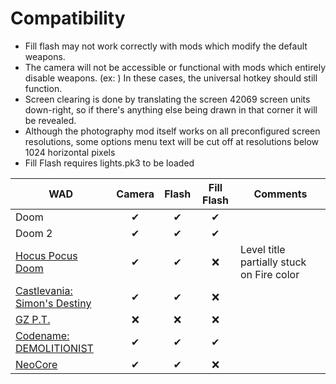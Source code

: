 # Compatibility
- Fill flash may not work correctly with mods which modify the default weapons.
- The camera will not be accessible or functional with mods which entirely disable weapons. (ex: ) In these cases, the universal hotkey should still function.
- Screen clearing is done by translating the screen 42069 screen units down-right, so if there's anything else being drawn in that corner it will be revealed.
- Although the photography mod itself works on all preconfigured screen resolutions, some options menu text will be cut off at resolutions below 1024 horizontal pixels
- Fill Flash requires lights.pk3 to be loaded 

| WAD | Camera | Flash | Fill Flash | Comments |
|-----|:------:|:-----:|:----------:|----------|
| Doom | ✔ | ✔ | ✔ | |
| Doom 2 | ✔ | ✔ | ✔ | |
| [Hocus Pocus Doom](https://www.moddb.com/mods/hocus-pocus-doom) | ✔ | ✔ | ❌ | Level title partially stuck on Fire color | 
| [Castlevania: Simon's Destiny](https://batandy.itch.io/simonsdestiny) | ✔ | ✔ | ❌ | |
| [GZ P.T.](https://batandy.itch.io/gz-pt) | ❌ | ❌ | ❌ | |
| [Codename: DEMOLITIONIST](https://forum.zdoom.org/viewtopic.php?f=43&t=67687) | ✔ | ✔ | ✔ | |
| [NeoCore](https://forum.zdoom.org/viewtopic.php?f=43&t=69741) | ✔ | ✔ | ❌ | |